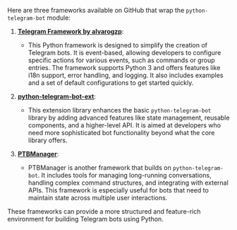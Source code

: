 Here are three frameworks available on GitHub that wrap the `python-telegram-bot` module:

1. **[Telegram Framework by alvarogzp](https://github.com/alvarogzp/telegram-bot-framework)**:

   - This Python framework is designed to simplify the creation of Telegram bots. It is event-based, allowing developers to configure specific actions for various events, such as commands or group entries. The framework supports Python 3 and offers features like i18n support, error handling, and logging. It also includes examples and a set of default configurations to get started quickly.
2. **[python-telegram-bot-ext](https://github.com/python-telegram-bot/python-telegram-bot-ext)**:

   - This extension library enhances the basic `python-telegram-bot` library by adding advanced features like state management, reusable components, and a higher-level API. It is aimed at developers who need more sophisticated bot functionality beyond what the core library offers.
3. **[PTBManager](https://github.com/fenrirthviti/PTBManager)**:

   - PTBManager is another framework that builds on `python-telegram-bot`. It includes tools for managing long-running conversations, handling complex command structures, and integrating with external APIs. This framework is especially useful for bots that need to maintain state across multiple user interactions.

These frameworks can provide a more structured and feature-rich environment for building Telegram bots using Python.
